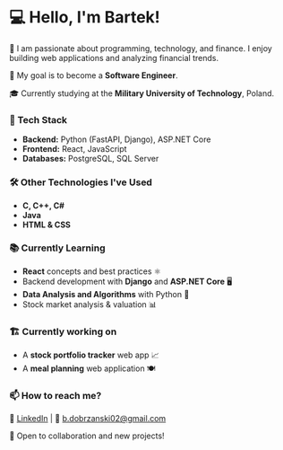 # 💻 Hello, I'm Bartek!  

🚀 I am passionate about programming, technology, and finance. I enjoy building web applications and analyzing financial trends.  

🎯 My goal is to become a **Software Engineer**.

🎓 Currently studying at the **Military University of Technology**, Poland.  

### 🔹 Tech Stack  
- **Backend:** Python (FastAPI, Django), ASP.NET Core  
- **Frontend:** React, JavaScript  
- **Databases:** PostgreSQL, SQL Server  

### 🛠️ Other Technologies I've Used  
- **C, C++, C#**  
- **Java**  
- **HTML & CSS** 

### 📚 Currently Learning  
- **React** concepts and best practices ⚛️
- Backend development with **Django** and **ASP.NET Core** 🖥️
- **Data Analysis and Algorithms** with Python 🐍 
- Stock market analysis & valuation 📊 

### 🏗️ Currently working on  
- A **stock portfolio tracker** web app 📈  
- A **meal planning** web application 🍽️

### 📫 How to reach me?  
💼 [LinkedIn](https://www.linkedin.com/in/bart%C5%82omiej-dobrza%C5%84ski-5b4972258/) | 📧 [b.dobrzanski02@gmail.com](mailto:b.dobrzanski02@gmail.com)  

🚀 Open to collaboration and new projects!  


